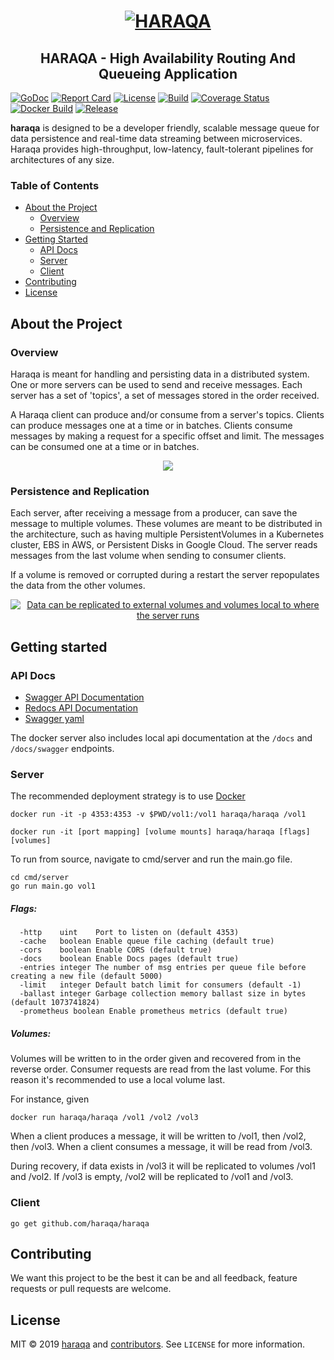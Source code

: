 <h1 align="center">
  <a href="https://haraqa.github.io">
    <img alt="HARAQA" src="https://raw.githubusercontent.com/haraqa/haraqa/media/mascot.png"/>
  </a>
</h1>

<h2 align="center"><strong>HARAQA</strong> - High Availability Routing And Queueing Application</h2>

[![GoDoc](https://godoc.org/github.com/haraqa/haraqa?status.svg)](https://pkg.go.dev/github.com/haraqa/haraqa?tab=doc)
[![Report Card](https://goreportcard.com/badge/github.com/haraqa/haraqa)](https://goreportcard.com/report/haraqa/haraqa)
[![License](https://img.shields.io/github/license/haraqa/haraqa.svg)](https://github.com/haraqa/haraqa/blob/master/LICENSE)
[![Build](https://github.com/haraqa/haraqa/workflows/build/badge.svg)](https://github.com/haraqa/haraqa/blob/master/.github/workflows/go.yml)
[![Coverage Status](https://coveralls.io/repos/github/haraqa/haraqa/badge.svg)](https://coveralls.io/github/haraqa/haraqa)
[![Docker Build](https://img.shields.io/docker/cloud/build/haraqa/haraqa.svg)](https://hub.docker.com/r/haraqa/haraqa/)
[![Release](https://img.shields.io/github/release/haraqa/haraqa.svg)](https://github.com/haraqa/haraqa/releases)

**haraqa** is designed to be a developer friendly, scalable message queue for data
persistence and real-time data streaming between microservices. 
Haraqa provides high-throughput, low-latency, fault-tolerant pipelines for architectures of any size.


### Table of Contents
* [About the Project](#about-the-project)
  * [Overview](#overview)
  * [Persistence and Replication](#persistence-and-replication)
* [Getting Started](#getting-started)
  * [API Docs](#api-docs)
  * [Server](#server)
  * [Client](#client)
* [Contributing](#contributing)
* [License](#license)

## About the Project

### Overview
Haraqa is meant for handling and persisting data in a distributed system. 
One or more servers can be used to send and receive messages. 
Each server has a set of 'topics', a set of messages stored in the order received.

A Haraqa client can produce and/or consume from a server's topics. 
Clients can produce messages one at a time or in batches.
Clients consume messages by making a request for a specific offset and limit. 
The messages can be consumed one at a time or in batches.

<div align="center">
  <a href="https://raw.githubusercontent.com/haraqa/haraqa/media/haraqa_overview.svg">
    <img src="https://raw.githubusercontent.com/haraqa/haraqa/media/haraqa_overview.svg"/>
  </a>
</div>

### Persistence and Replication
Each server, after receiving a message from a producer, can save the message to multiple volumes.
These volumes are meant to be distributed in the architecture, such as having
multiple PersistentVolumes in a Kubernetes cluster, EBS in AWS, or Persistent Disks in Google Cloud. 
The server reads messages from the last volume when sending to consumer clients.

If a volume is removed or corrupted during a restart the server repopulates the data from the other volumes.

<div align="center">
  <a href="https://raw.githubusercontent.com/haraqa/haraqa/media/haraqa_volumes.svg">
    <img alt="Data can be replicated to external volumes and volumes local to where the server runs" src="https://raw.githubusercontent.com/haraqa/haraqa/media/haraqa_volumes.svg"/>
  </a>
</div>

<!--
### Usecases
* #### Log Aggregation
  * [Example](https://github.com/haraqa/haraqa/tree/master/internal/examples/logs).
  Haraqa can be used by services to persist logs for debugging or auditing.
* #### Message routing between clients
  * [Example](https://github.com/haraqa/haraqa/tree/master/internal/examples/message_routing).
http clients can send and receive messages asynchronously through POST and GET requests
to a simple REST server. These messages are stored in haraqa in a topic unique to each client.
* #### Time series data
  * [Example](https://github.com/haraqa/haraqa/tree/master/internal/examples/time_series).
  Metrics can be stored in a topic and later used for graphing or more complex analysis.
* #### Aggregation for emails or notifications
  * [Example](https://github.com/haraqa/haraqa/tree/master/internal/examples/emails).
  Notifications can be aggregated and sent out in batches for daily/weekly emails or push notifications.

-->

## Getting started

### API Docs
* [Swagger API Documentation](https://haraqa.github.io/haraqa/cmd/server/swagger.html)
* [Redocs API Documentation](https://haraqa.github.io/haraqa/cmd/server/redocs.html)
* [Swagger yaml](https://github.com/haraqa/haraqa/blob/master/cmd/server/swagger.yaml)

The docker server also includes local api documentation at the `/docs` and `/docs/swagger` endpoints.

### Server
The recommended deployment strategy is to use [Docker](https://hub.docker.com/r/haraqa/haraqa)
```
docker run -it -p 4353:4353 -v $PWD/vol1:/vol1 haraqa/haraqa /vol1
```
```
docker run -it [port mapping] [volume mounts] haraqa/haraqa [flags] [volumes]
```

To run from source, navigate to cmd/server and run the main.go file.
```
cd cmd/server
go run main.go vol1
```

##### Flags:
```
  -http    uint    Port to listen on (default 4353)
  -cache   boolean Enable queue file caching (default true)
  -cors    boolean Enable CORS (default true)
  -docs    boolean Enable Docs pages (default true)
  -entries integer The number of msg entries per queue file before creating a new file (default 5000)
  -limit   integer Default batch limit for consumers (default -1)
  -ballast integer Garbage collection memory ballast size in bytes (default 1073741824)
  -prometheus boolean Enable prometheus metrics (default true)
```

##### Volumes:
Volumes will be written to in the order given and recovered from in the reverse
order. Consumer requests are read from the last volume. For this reason it's
recommended to use a local volume last.

For instance, given
```
docker run haraqa/haraqa /vol1 /vol2 /vol3
```

When a client produces a message, it will be written to /vol1, then /vol2, then /vol3.
When a client consumes a message, it will be read from /vol3.

During recovery, if data exists in /vol3 it will be replicated to volumes /vol1 and /vol2.
If /vol3 is empty, /vol2 will be replicated to /vol1 and /vol3.

### Client
```
go get github.com/haraqa/haraqa
```
<!---
##### Client Code Examples
Client examples can be found in the
[godoc documentation](https://pkg.go.dev/github.com/haraqa/haraqa?tab=doc#pkg-overview)

##### Additional Examples
Additional examples are located in the internal examples folder [internal/examples](https://github.com/haraqa/haraqa/tree/master/internal/examples)

<details><summary>Hello World Quickstart</summary>
<p>

```
package main

import (
  "context"
  "log"

  "github.com/haraqa/haraqa"
)

func main() {
  client, err := haraqa.NewClient(haraqa.WithAddr("127.0.0.1"))
  if err != nil {
    panic(err)
  }
  defer client.Close()

  var (
    ctx    = context.Background()
    topic  = []byte("my_topic")
    msg1   = []byte("hello")
    msg2   = []byte("world")
    offset = 0
    limit  = 2048
  )

  // produce messages in a batch
  err = client.Produce(ctx, topic, msg1, msg2)
  if err != nil {
    panic(err)
  }

  // consume messages in a batch
  msgs, err := client.Consume(ctx, topic, offset, limit, nil)
  if err != nil {
    panic(err)
  }

  log.Println(msgs)
}
```

</p>
</details>

#### Command Line Client

See the [hrqa repository](https://github.com/haraqa/hrqa) for more details

```
go get github.com/haraqa/hrqa
```
-->

## Contributing

We want this project to be the best it can be and all feedback, feature requests or pull requests are welcome.

## License

MIT © 2019 [haraqa](https://github.com/haraqa/) and [contributors](https://github.com/haraqa/haraqa/graphs/contributors). See `LICENSE` for more information.